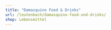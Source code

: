 ```yaml
---
title: "Damasquino Food & Drinks"
url: /leutenbach/damasquino-food-und-drinks/
shop: Lebensmittel
---
```

